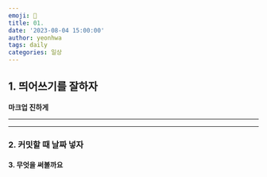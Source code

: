 ```yaml
---
emoji: 🎉
title: 01.
date: '2023-08-04 15:00:00'
author: yeonhwa
tags: daily
categories: 일상
---
```


## 1. 띄어쓰기를 잘하자

**마크업 진하게**

---
---

### 2. 커밋할 때 날짜 넣자 

#### 3. 무엇을 써볼까요 